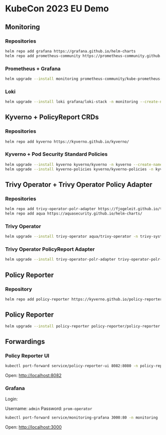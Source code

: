 # KubeCon 2023 EU Demo

## Monitoring

### Repositories

```bash
helm repo add grafana https://grafana.github.io/helm-charts
helm repo add prometheus-community https://prometheus-community.github.io/helm-charts
```

### Prometheus + Grafana

```bash
helm upgrade --install monitoring prometheus-community/kube-prometheus-stack -n monitoring --create-namespace -f values/monitoring.yaml
```

### Loki

```bash
helm upgrade --install loki grafana/loki-stack -n monitoring --create-namespace
```

## Kyverno + PolicyReport CRDs

### Repositories

```bash
helm repo add kyverno https://kyverno.github.io/kyverno/
```

### Kyverno + Pod Security Standard Policies

```bash
helm upgrade --install kyverno kyverno/kyverno -n kyverno --create-namespace
helm upgrade --install kyverno-policies kyverno/kyverno-policies -n kyverno --create-namespace --set podSecurityStandard=restricted
```

## Trivy Operator + Trivy Operator Policy Adapter

### Repositories

```bash
helm repo add trivy-operator-polr-adapter https://fjogeleit.github.io/trivy-operator-polr-adapter
helm repo add aqua https://aquasecurity.github.io/helm-charts/
```

### Trivy Operator

```bash
helm upgrade --install trivy-operator aqua/trivy-operator -n trivy-system --create-namespace --set="trivy.ignoreUnfixed=true" --set="excludeNamespaces=kube-system"
```

### Trivy Operator PolicyReport Adapter

```bash
helm upgrade --install trivy-operator-polr-adapter trivy-operator-polr-adapter/trivy-operator-polr-adapter -n trivy-system --create-namespace -f values/trivy-polr-adapter.yaml
```

## Policy Reporter

### Repository

```bash
helm repo add policy-reporter https://kyverno.github.io/policy-reporter
```

## Policy Reporter

```bash
helm upgrade --install policy-reporter policy-reporter/policy-reporter --create-namespace -n policy-reporter -f values/policy-reporter.yaml
```

## Forwardings

### Policy Reporter UI

```bash
kubectl port-forward service/policy-reporter-ui 8082:8080 -n policy-reporter
```

Open: [http://localhost:8082](http://localhost:8082)

### Grafana

Login:

Username: `admin`
Password: `prom-operator`

```bash
kubectl port-forward service/monitoring-grafana 3000:80 -n monitoring
```

Open: [http://localhost:3000](http://localhost:3000)
